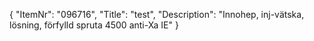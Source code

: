{
  "ItemNr": "096716",
  "Title": "test",
  "Description": "Innohep, inj-vätska, lösning, förfylld spruta 4500 anti-Xa IE"
}